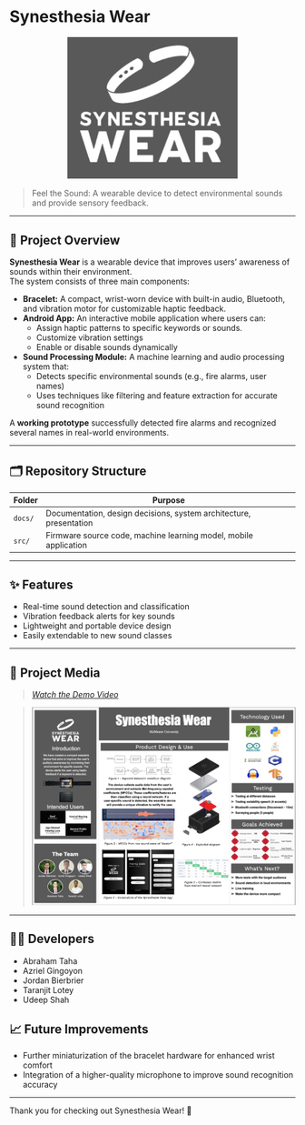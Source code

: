 

# Synesthesia Wear

<p align="center">
  <img src="docs/Presentations/EXPO/logo.png" alt="synesthesiaWear Logo" width="300"/>
</p>

> Feel the Sound: A wearable device to detect environmental sounds and provide sensory feedback.

---

## 📖 Project Overview

**Synesthesia Wear** is a wearable device that improves users’ awareness of sounds within their environment.  
The system consists of three main components:

- **Bracelet:** A compact, wrist-worn device with built-in audio, Bluetooth, and vibration motor for customizable haptic feedback.
- **Android App:** An interactive mobile application where users can:
  - Assign haptic patterns to specific keywords or sounds.
  - Customize vibration settings
  - Enable or disable sounds dynamically
- **Sound Processing Module:** A machine learning and audio processing system that:
  - Detects specific environmental sounds (e.g., fire alarms, user names)
  - Uses techniques like filtering and feature extraction for accurate sound recognition

A **working prototype** successfully detected fire alarms and recognized several names in real-world environments.

---


## 🗂 Repository Structure

| Folder           | Purpose                                                   |
|-----------------------|-----------------------------------------------------------|
| `docs/`               | Documentation, design decisions, system architecture, presentation     |
| `src/`                | Firmware source code, machine learning model, mobile application          |



---

## ✨ Features
- Real-time sound detection and classification
- Vibration feedback alerts for key sounds
- Lightweight and portable device design
- Easily extendable to new sound classes

---

## 📸 Project Media
> _[Watch the Demo Video](docs/UserGuide/UserGuideVideo.mov)_

<!-- >[![View Poster](docs/poster_thumbnail.png)](docs/poster.pdf) -->

> ![View Poster](docs/Presentations/EXPO/Poster.png)

---

## 👨‍💻 Developers
- Abraham Taha
- Azriel Gingoyon
- Jordan Bierbrier
- Taranjit Lotey
- Udeep Shah



## 📈 Future Improvements
- Further miniaturization of the bracelet hardware for enhanced wrist comfort
- Integration of a higher-quality microphone to improve sound recognition accuracy

---

Thank you for checking out Synesthesia Wear! 🎉
